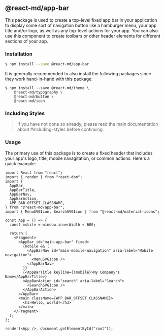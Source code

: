 ## @react-md/app-bar

This package is used to create a top-level fixed app bar in your application to
display some sort of navigation button like a hamburger menu, your app title
and/or logo, as well as any top-level actions for your app. You can also use
this component to create toolbars or other header elements for different
sections of your app.

### Installation

```sh
$ npm install --save @react-md/app-bar
```

It is generally recommended to also install the following packages since they
work hand-in-hand with this package:

```
$ npm install --save @react-md/theme \
    @react-md/typography \
    @react-md/button \
    @react-md/icon
```

### Including Styles

> If you have not done so already, please read the main documentation about
> #including-styles before continuing.

### Usage

The primary use of this package is to create a fixed header that includes your
app's logo, title, mobile navagitation, or common actions. Here's a quick
example:

```tsx
import React from "react";
import { render } from "react-dom";
import {
  AppBar,
  AppBarTitle,
  AppBarNav,
  AppBarAction,
  APP_BAR_OFFSET_CLASSNAME,
} from "@react-md/app-bar";
import { MenuSVGIcon, SearchSVGIcon } from "@react-md/material-icons";

const App = () => {
  const mobile = window.innerWidth < 600;

  return (
    <Fragment>
      <AppBar id="main-app-bar" fixed>
        {mobile && (
          <AppBarNav id="main-mobile-navigation" aria-label="Mobile navigation">
            <MenuSVGIcon />
          </AppBarNav>
        )}
        {<AppBarTitle keyline={!mobile}>My Company's Name</AppBarTitle>}
        <AppBarAction id="search" aria-label="Search">
          <SearchSVGIcon />
        </AppBarAction>
      </AppBar>
      <main className={APP_BAR_OFFSET_CLASSNAME}>
        <h3>Hello, world!</h3>
      </main>
    </Fragment>
  );
};

render(<App />, document.getElementById("root"));
```

